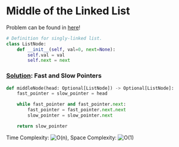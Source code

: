 # Middle of the Linked List

Problem can be found in [here](https://leetcode.com/problems/middle-of-the-linked-list/)!

```python
# Definition for singly-linked list.
class ListNode:
    def __init__(self, val=0, next=None):
        self.val = val
        self.next = next
```

### [Solution](/Linked%20List/876-MiddleoftheLinkedList/solution.py): Fast and Slow Pointers

```python
def middleNode(head: Optional[ListNode]) -> Optional[ListNode]:
    fast_pointer = slow_pointer = head

    while fast_pointer and fast_pointer.next:
        fast_pointer = fast_pointer.next.next
        slow_pointer = slow_pointer.next

    return slow_pointer
```

Time Complexity: ![O(n)](<https://latex.codecogs.com/svg.image?\inline&space;O(n)>), Space Complexity: ![O(1)](<https://latex.codecogs.com/svg.image?\inline&space;O(1)>)
